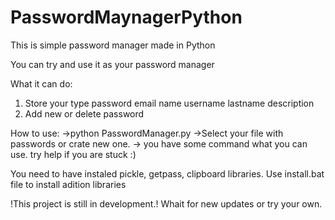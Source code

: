 # PasswordMaynagerPython

This is simple password manager made in Python

You can try and use it as your password manager

What it can do:
1. Store your type password email name username lastname description 
2. Add new or delete password

How to use:
->python PasswordManager.py 
->Select your file with passwords or crate new one.
-> you have some command what you can use.
try help if you are stuck :)


You need to have instaled pickle, getpass, clipboard libraries.
Use install.bat file to install adition libraries

!This project is still in development.!
Whait for new updates or try your own.

